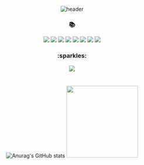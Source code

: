 <div align="center">


![header](https://capsule-render.vercel.app/api?type=Waving&fontSize=38&fontColor=black&text=Welcome&nbsp;To&nbsp;My&nbsp;GitHub&animation=fadeIn&color=timeGradient)

  
<h3>📚</h3>
<p>
  <img src="https://img.shields.io/badge/github-181717?style=flat-square&logo=github&logoColor=white">
  <img src="https://img.shields.io/badge/html5-E34F26?style=flat-square&logo=html5&logoColor=white"> 
  <img src="https://img.shields.io/badge/css-1572B6?style=flat-square&logo=css3&logoColor=white"> 
  <img src="https://img.shields.io/badge/javascript-F7DF1E?style=flat-square&logo=javascript&logoColor=black"> 
  <img src="https://img.shields.io/badge/bootstrap-7952B3?style=flat-square&logo=bootstrap&logoColor=white">
  <img src="https://img.shields.io/badge/Node.js-339933?style=flat-square&logo=Node.js&logoColor=white">
  <img src="https://img.shields.io/badge/mongoDB-47A248?style=flat-square&logo=MongoDB&logoColor=white">
  <img src="https://img.shields.io/badge/Express-000000?style=flat-square&logo=Express&logoColor=white">
</p>

<h3>:sparkles:</h3>
<p>
  <a href="mailto:biabamroi@gmail.com"><img src="https://img.shields.io/badge/Gmail-d14836?style=flat-square&logo=Gmail&logoColor=white&link=kimhyein7110@gmail.com"/></a>
</p>

#
![Anurag's GitHub stats](https://github-readme-stats.vercel.app/api?username=biabamroi&show_icons=true&theme=graywhite)
<img height="195" src="https://github-readme-stats.vercel.app/api/top-langs/?username=biabamroi&layout=compact">



</div>
